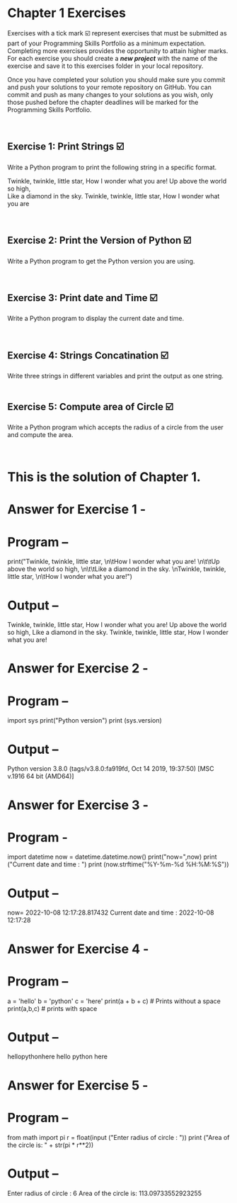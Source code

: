 # Chapter 1 Exercises

Exercises with a tick mark :ballot_box_with_check: represent exercises that must be submitted as part of your Programming Skills Portfolio as a minimum expectation. Completing more exercises provides the opportunity to attain higher marks. For each exercise you should create a _**new project**_ with the name of the exercise and save it to this exercises folder in your local repository.

Once you have completed your solution you should make sure you commit and push your solutions to your remote repository on GitHub. You can commit and push as many changes to your solutions as you wish, only those pushed before the chapter deadlines will be marked for the Programming Skills Portfolio.  


&nbsp;

## Exercise 1: Print Strings :ballot_box_with_check:

Write a Python program to print the following string in a specific format.

Twinkle, twinkle, little star,
	How I wonder what you are! 
		Up above the world so high,   		
		Like a diamond in the sky. 
Twinkle, twinkle, little star, 
	How I wonder what you are

&nbsp;
&nbsp;
&nbsp;
## Exercise 2: Print the Version of Python :ballot_box_with_check:

 Write a Python program to get the Python version you are using.


&nbsp;
&nbsp;
&nbsp;
## Exercise 3: Print date and Time :ballot_box_with_check:

Write a Python program to display the current date and time.

&nbsp;
&nbsp;
&nbsp;
## Exercise 4: Strings Concatination :ballot_box_with_check:
Write three strings in different variables and print the output as one string.
&nbsp;
&nbsp;
&nbsp;

## Exercise 5: Compute area of Circle :ballot_box_with_check:

Write a Python program which accepts the radius of a circle from the user and compute the area.

&nbsp;
&nbsp;
&nbsp;

# This is the solution of Chapter 1.

# Answer for Exercise 1 -

# Program – 
print("Twinkle, twinkle, little star, \n\tHow I wonder what you are! \n\t\tUp above the world so high, \n\t\tLike a diamond in the sky. \nTwinkle, twinkle, little star, \n\tHow I wonder what you are!")

# Output – 
Twinkle, twinkle, little star, 
	How I wonder what you are! 
		Up above the world so high, 
		Like a diamond in the sky. 
Twinkle, twinkle, little star, 
	How I wonder what you are!

# Answer for Exercise 2 -

# Program – 
import sys
print("Python version")
print (sys.version)

# Output – 
Python version
3.8.0 (tags/v3.8.0:fa919fd, Oct 14 2019, 19:37:50) [MSC v.1916 64 bit (AMD64)]

# Answer for Exercise 3 -

# Program - 
import datetime
now = datetime.datetime.now()
print("now=",now)
print ("Current date and time : ")
print (now.strftime("%Y-%m-%d %H:%M:%S"))

# Output – 
now= 2022-10-08 12:17:28.817432
Current date and time : 
2022-10-08 12:17:28

# Answer for Exercise 4 - 

# Program –
a = 'hello' 
b = 'python'
c = 'here'
print(a + b + c)  # Prints without a space 
print(a,b,c)    # prints with space

# Output – 
hellopythonhere
hello python here 

# Answer for Exercise 5 -

# Program –
from math import pi
r = float(input ("Enter radius of circle : "))
print ("Area of the circle is: " + str(pi * r**2))

# Output – 
Enter radius of circle : 6
Area of the circle is: 113.09733552923255






